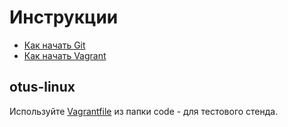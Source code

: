 # Инструкции

* [Как начать Git](git_quick_start.md)
* [Как начать Vagrant](vagrant_quick_start.md)

## otus-linux

Используйте [Vagrantfile](Vagrantfile) из папки code - для тестового стенда.
